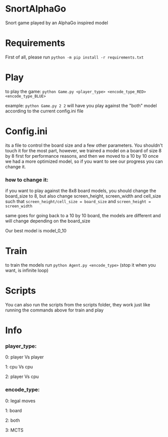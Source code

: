 # SnortAlphaGo
Snort game played by an AlphaGo inspired model

# Requirements
First of all, please run `python -m pip install -r requirements.txt`

# Play
to play the game:
`python Game.py <player_type> <encode_type_RED> <encode_type_BLUE>`

example: `python Game.py 2 2` will have you play against the "both" model according to the current config.ini file

# Config.ini
its a file to control the board size and a few other parameters. You shouldn't touch it for the most part, however, we trained a model on a board of size 8 by 8 first for performance reasons, and then we moved to a 10 by 10 once we had a more optimized model, so if you want to see our progress you can change it.

### how to change it:
if you want to play against the 8x8 board models, you should change the board_size to 8, but also change screen_height, screen_width and cell_size such that `screen_height/cell_size = board_size` and `screen_height = screen_width`

same goes for going back to a 10 by 10 board, the models are different and will change depending on the board_size

Our best model is model_0_10

# Train
to train the models run 
`python Agent.py <encode_type>`
(stop it when you want, is infinite loop)

# Scripts
You can also run the scripts from the scripts folder, they work just like running the commands above for train and play

# Info

### player_type:
0: player Vs player

1: cpu Vs cpu

2: player Vs cpu

### encode_type:
0: legal moves

1: board

2: both

3: MCTS